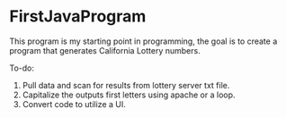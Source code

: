 FirstJavaProgram
================

This program is my starting point in programming, the goal is to create a program that generates California Lottery numbers.

To-do:
1. Pull data and scan for results from lottery server txt file.
2. Capitalize the outputs first letters using apache or a loop.
3. Convert code to utilize a UI.
